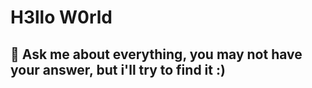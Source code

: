   <h1>H3llo W0rld</h1>
  
<h2> 💬 Ask me about everything, you may not have your answer, but i'll try to find it :)</h2>




